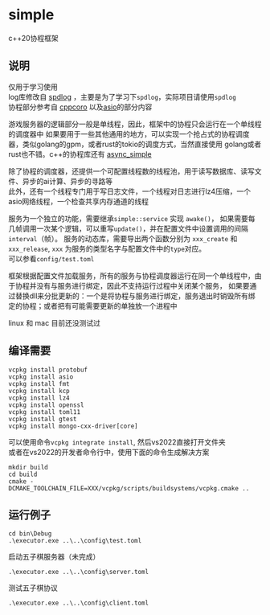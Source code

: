 # simple
c++20协程框架

## 说明
仅用于学习使用  
log库修改自 [spdlog](https://github.com/gabime/spdlog) ，主要是为了学习下`spdlog`，实际项目请使用`spdlog`  
协程部分参考自 [cppcoro](https://github.com/lewissbaker/cppcoro) 以及[asio](https://github.com/chriskohlhoff/asio)的部分内容  

游戏服务器的逻辑部分一般是单线程，因此，框架中的协程只会运行在一个单线程的调度器中
如果要用于一些其他通用的地方，可以实现一个抢占式的协程调度器，类似golang的gpm，或者rust的tokio的调度方式，当然直接使用
golang或者rust也不错。c++的协程库还有 [async_simple](https://github.com/alibaba/async_simple)

除了协程的调度器，还提供一个可配置线程数的线程池，用于读写数据库、读写文件、异步的ai计算、异步的寻路等  
此外，还有一个线程专门用于写日志文件，一个线程对日志进行lz4压缩，一个asio网络线程，一个检查共享内存通道的线程  

服务为一个独立的功能，需要继承`simple::service` 实现 `awake()`，
如果需要每几帧调用一次某个逻辑，可以重写`update()`，并在配置文件中设置调用的间隔`interval`（帧）。
服务的动态库，需要导出两个函数分别为 `xxx_create` 和 `xxx_release`, `xxx` 为服务的类型名字与配置文件中的`type`对应。  
可以参看`config/test.toml`

框架根据配置文件加载服务，所有的服务与协程调度器运行在同一个单线程中，由于协程并没有与服务进行绑定，因此不支持运行过程中关闭某个服务，
如果要通过替换dll来分批更新的：一个是将协程与服务进行绑定，服务退出时销毁所有绑定的协程；或者把有可能需要更新的单独放一个进程中  

linux 和 mac 目前还没测试过

## 编译需要
```
vcpkg install protobuf
vcpkg install asio
vcpkg install fmt
vcpkg install kcp
vcpkg install lz4
vcpkg install openssl
vcpkg install toml11
vcpkg install gtest
vcpkg install mongo-cxx-driver[core]
```

可以使用命令`vcpkg integrate install`, 然后vs2022直接打开文件夹  
或者在vs2022的开发者命令行中，使用下面的命令生成解决方案
```
mkdir build
cd build
cmake -DCMAKE_TOOLCHAIN_FILE=XXX/vcpkg/scripts/buildsystems/vcpkg.cmake ..
```

## 运行例子
```
cd bin\Debug
.\executor.exe ..\..\config\test.toml
```

启动五子棋服务器（未完成）
```
.\executor.exe ..\..\config\server.toml
```

测试五子棋协议
```
.\executor.exe ..\..\config\client.toml
```
